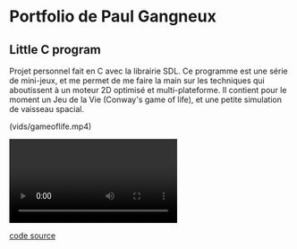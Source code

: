 # Portfolio de Paul Gangneux

## Little C program

Projet personnel fait en C avec la librairie SDL. Ce programme est une série de mini-jeux, et me permet de me faire la main sur les techniques qui aboutissent à un moteur 2D optimisé et multi-plateforme.
Il contient pour le moment un Jeu de la Vie (Conway's game of life), et une petite simulation de vaisseau spacial.

(vids/gameoflife.mp4)

![spaceship](vids/space.mp4)

[code source](https://github.com/paul-gangneux/little-c-program)